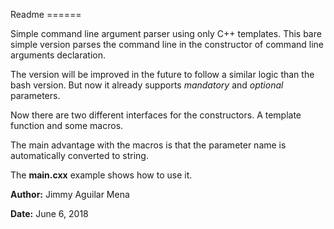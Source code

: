 Readme ======

Simple command line argument parser using only C++ templates.  This bare simple
version parses the command line in the constructor of command line arguments
declaration.

The version will be improved in the future to follow a similar logic than the
bash version. But now it already supports *mandatory* and *optional* parameters.

Now there are two different interfaces for the constructors. A template function
and some macros.

The main advantage with the macros is that the parameter name is automatically
converted to string.

The **main.cxx** example shows how to use it.

**Author:** Jimmy Aguilar Mena

**Date:** June 6, 2018

